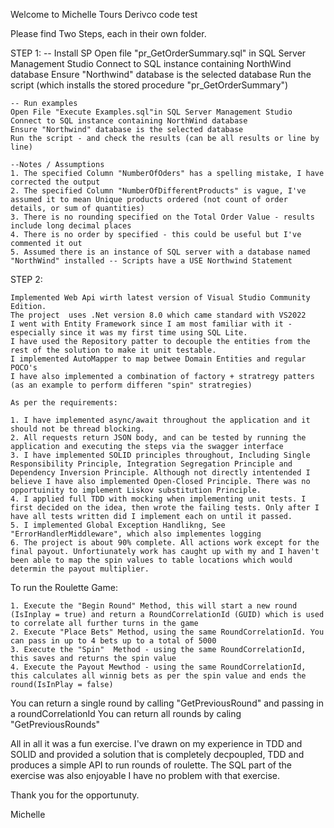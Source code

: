 Welcome to Michelle Tours Derivco code test

Please find Two Steps, each in their own folder.


STEP 1:
	-- Install SP
	Open  file "pr_GetOrderSummary.sql" in SQL Server Management Studio 
	Connect to SQL instance containing NorthWind database
	Ensure "Northwind" database is the selected database
	Run the script (which installs the stored procedure "pr_GetOrderSummary")

	-- Run examples 
	Open File "Execute Examples.sql"in SQL Server Management Studio 
	Connect to SQL instance containing NorthWind database
	Ensure "Northwind" database is the selected database
	Run the script - and check the results (can be all results or line by line)

	--Notes / Assumptions	
	1. The specified Column "NumberOfOders" has a spelling mistake, I have corrected the output
	2. The specified Column "NumberOfDifferentProducts" is vague, I've assumed it to mean Unique products ordered (not count of order details, or sum of quantities)
	3. There is no rounding specified on the Total Order Value - results include long decimal places
	4. There is no order by specified - this could be useful but I've commented it out
	5. Assumed there is an instance of SQL server with a database named "NorthWind" installed -- Scripts have a USE Northwind Statement

STEP 2:

	Implemented Web Api wirth latest version of Visual Studio Community Edition.
	The project  uses .Net version 8.0 which came standard with VS2022
	I went with Entity Framework since I am most familiar with it - especially since it was my first time using SQL Lite.
	I have used the Repository patter to decouple the entities from the rest of the solution to make it unit testable.
	I implemented AutoMapper to map betwee Domain Entities and regular POCO's
	I have also implemented a combination of factory + stratregy patters (as an example to perform differen "spin" stratregies)

	As per the requirements:
	
	1. I have implemented async/await throughout the application and it should not be thread blocking.
	2. All requests return JSON body, and can be tested by running the application and executing the steps via the swagger interface
	3. I have implemented SOLID principles throughout, Including Single Responsibility Principle, Integration Segregation Principle and Dependency Inversion Principle. Although not directly intentended I believe I have also implemented Open-Closed Principle. There was no opportuinity to implement Liskov substitution Principle.
	4. I applied full TDD with mocking when implementing unit tests. I first decided on the idea, then wrote the failing tests. Only after I have all tests written did I implement each on until it passed. 
	5. I implemented Global Exception Handlikng, See "ErrorHandlerMiddleware", which also implementes logging
	6. The project is about 90% complete. All actions work except for the final payout. Unfortiunately work has caught up with my and I haven't been able to map the spin values to table locations which would determin the payout multiplier. 


To run the Roulette Game:

	1. Execute the "Begin Round" Method, this will start a new round (IsInplay = true) and return a RoundCorrelationId (GUID) which is used to correlate all further turns in the game
	2. Execute "Place Bets" Method, using the same RoundCorrelationId. You can pass in up to 4 bets up to a total of 5000
	3. Execute the "Spin"  Method - using the same RoundCorrelationId, this saves and returns the spin value
	4. Execute the Payout Mewthod - using the same RoundCorrelationId, this calculates all winnig bets as per the spin value and ends the round(IsInPlay = false)

You can return a single round by calling "GetPreviousRound" and passing in a roundCorrelationId
You can return all rounds by caling "GetPreviousRounds"




All in all it was a fun exercise. I've drawn on my experience in TDD and SOLID and provided a solution that is completely decpoupled, TDD and produces a simple API to run rounds of roulette. The SQL part of the exercise was also enjoyable I have no problem with that exercise.

Thank you for the opportunuty.

Michelle

